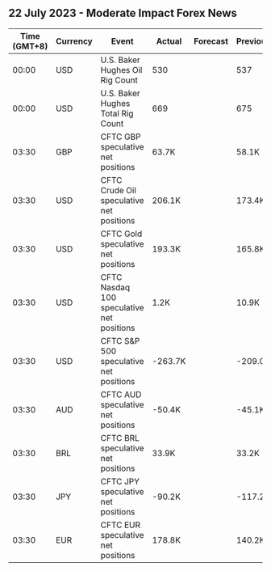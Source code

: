 ## 22 July 2023 - Moderate Impact Forex News

| Time (GMT+8) | Currency | Event | Actual | Forecast | Previous |
|------|----------|-------|--------|----------|----------|
| 00:00 | USD | U.S. Baker Hughes Oil Rig Count | 530 |  | 537 |
| 00:00 | USD | U.S. Baker Hughes Total Rig Count | 669 |  | 675 |
| 03:30 | GBP | CFTC GBP speculative net positions | 63.7K |  | 58.1K |
| 03:30 | USD | CFTC Crude Oil speculative net positions | 206.1K |  | 173.4K |
| 03:30 | USD | CFTC Gold speculative net positions | 193.3K |  | 165.8K |
| 03:30 | USD | CFTC Nasdaq 100 speculative net positions | 1.2K |  | 10.9K |
| 03:30 | USD | CFTC S&P 500 speculative net positions | -263.7K |  | -209.0K |
| 03:30 | AUD | CFTC AUD speculative net positions | -50.4K |  | -45.1K |
| 03:30 | BRL | CFTC BRL speculative net positions | 33.9K |  | 33.2K |
| 03:30 | JPY | CFTC JPY speculative net positions | -90.2K |  | -117.2K |
| 03:30 | EUR | CFTC EUR speculative net positions | 178.8K |  | 140.2K |
